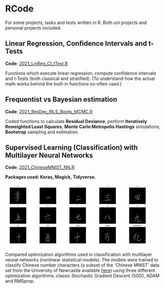 # RCode
For some projects, tasks and tests written in R. Both uni projects and personal projects included.

## Linear Regression, Confidence Intervals and t-Tests
**Code:** [2021_LinReg_CI_tTest.R](https://github.com/xiancaicai/RCode/blob/main/2021_LinReg_CI_tTest.R)

Functions which execute linear regression, compute confidence intervals and t-Tests (both classical and stratified).
(To understand how the actual math works behind the built-in functions so-often used.)

## Frequentist vs Bayesian estimation
**Code:** [2021_ResDev_IRLS_Boots_MCMC.R](https://github.com/xiancaicai/RCode/blob/main/2021_ResDev_IRLS_Boots_MCMC.R)

Coded functions to calculate **Residual Deviance**,
perform **Iteratively Reweighted Least Squares**,
**Monte Carlo Metropolis Hastings** simulations,
**Bootstrap** sampling and estimation.

## Supervised Learning (Classification) with Multilayer Neural Networks
**Code:** [2021_ChineseMNIST_NN.R](https://github.com/xiancaicai/RCode/blob/main/2021_ChineseMNIST_NN.R)

**Packages used: Keras, Magick, Tidyverse.**

<img src="chinesemnist.png" height="200">

Compared optimization algorithms used in classification with multilayer neural networks (nonlinear statistical models). The models were trained to classify Chinese number characters (a subset of the 'Chinese MNIST' data set from the University of Newcastle available [here](https://data.ncl.ac.uk/articles/dataset/Handwritten_Chinese_Numbers/10280831/1)) using three different optimization algorithms: classic Stochastic Gradient Descent (SGD), ADAM and RMSprop. 
